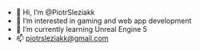 - 👋 Hi, I’m @PiotrSleziakk
- 👀 I’m interested in gaming and web app development
- 🌱 I’m currently learning Unreal Engine 5
- 📫 piotrsleziakk@gmail.com

<!---
PiotrSleziakk/PiotrSleziakk is a ✨ special ✨ repository because its `README.md` (this file) appears on your GitHub profile.
You can click the Preview link to take a look at your changes.
--->
